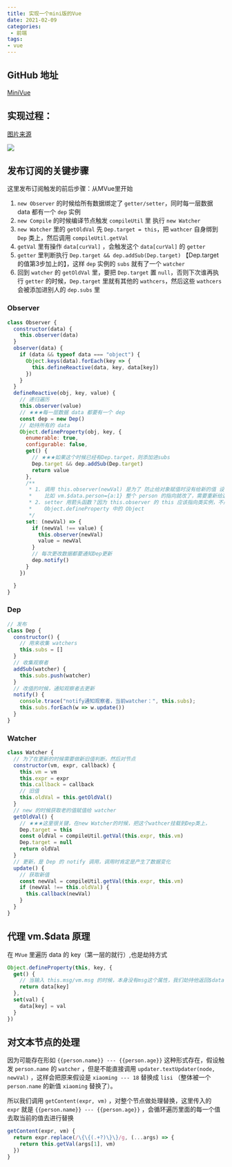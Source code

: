 ```yaml
---
title: 实现一个mini版的Vue
date: 2021-02-09
categories:
 - 前端
tags:
- vue
---
```


## GitHub 地址
[MiniVue](https://github.com/rodrick278/MiniVue)
## 实现过程：

[图片来源](https://juejin.cn/post/6844904183938678798)

[![](https://gitee.com/rodrick278/img/raw/master/img/pic1.png)](https://github.com/rodrick278/MiniVue/blob/master/pic/pic1.png)

## 发布订阅的关键步骤
这里发布订阅触发的前后步骤：从MVue里开始

1. `new Observer` 的时候给所有数据绑定了 `getter/setter`，同时每一层数据 data 都有一个 `dep` 实例
1. `new Compile` 的时候编译节点触发 `compileUtil` 里 执行 `new Watcher`
1. `new Watcher` 里的 `getOldVal` 先 `Dep.target = this`，把 `wathcer` 自身绑到 `Dep` 类上，然后调用 `compileUtil.getVal`
1. `getVal` 里有操作 `data[curVal]` ，会触发这个 `data[curVal]` 的 `getter`
1. `getter` 里判断执行 `Dep.target && dep.addSub(Dep.target)` 【Dep.target 的值第3步加上的】，这样 `dep` 实例的 `subs` 就有了一个 `watcher`
1. 回到 `watcher` 的 `getOldVal` 里，要把 `Dep.target` 置 `null`，否则下次谁再执行 `getter` 的时候，`Dep.target` 里就有其他的 `wathcers`，然后这些 `wathcers` 会被添加进别人的 `dep.subs` 里

### Observer
```javascript
class Observer {
  constructor(data) {
    this.observer(data)
  }
  observer(data) {
    if (data && typeof data === "object") {
      Object.keys(data).forEach(key => {
        this.defineReactive(data, key, data[key])
      })
    }
  }
  defineReactive(obj, key, value) {
    // 递归遍历
    this.observer(value)
    // ★★★每一层数据 data 都要有一个 dep 
    const dep = new Dep()
    // 劫持所有的 data
    Object.defineProperty(obj, key, {
      enumerable: true,
      configurable: false,
      get() {
        // ★★★如果这个时候已经有Dep.target，则添加进subs
        Dep.target && dep.addSub(Dep.target)
        return value
      },
      /**
       * 1. 调用 this.observer(newVal) 是为了 防止给对象赋值时没有给新的值 设置getter/setter
       *    比如 vm.$data.person={a:1} 整个 person 的指向就改了，需要重新给这个新对象设置一下
       * 2. setter 用箭头函数？因为 this.observer 的 this 应该指向类实例，不用箭头函数就会指向
       *    Object.defineProperty 中的 Object
       */
      set: (newVal) => {
        if (newVal !== value) {
          this.observer(newVal)
          value = newVal
        }
        // 每次更改数据都要通知Dep更新
        dep.notify()
      }
    })

  }
}
```

### Dep
```javascript
// 发布
class Dep {
  constructor() {
    // 用来收集 watchers
    this.subs = []
  }
  // 收集观察者
  addSub(watcher) {
    this.subs.push(watcher)
  }
  // 改值的时候，通知观察者去更新
  notify() {
    console.trace("notify通知观察者，当前watcher：", this.subs);
    this.subs.forEach(w => w.update())
  }
}
```

### Watcher
```javascript
class Watcher {
  // 为了在更新的时候需要做新旧值判断，然后对节点
  constructor(vm, expr, callback) {
    this.vm = vm
    this.expr = expr
    this.callback = callback
    // 旧值
    this.oldVal = this.getOldVal()
  }
  // new 的时候获取老的值赋值给 watcher
  getOldVal() {
    // ★★★这里很关键，在new Watcher的时候，把这个wathcer挂载到Dep类上，
    Dep.target = this
    const oldVal = compileUtil.getVal(this.expr, this.vm)
    Dep.target = null
    return oldVal
  }
  // 更新，是 Dep 的 notify 调用，调用时肯定是产生了数据变化
  update() {
    // 获取新值
    const newVal = compileUtil.getVal(this.expr, this.vm)
    if (newVal !== this.oldVal) {
      this.callback(newVal)
    }
  }
}
```

## 代理 vm.$data 原理
在 `MVue` 里遍历 data 的 key（第一层的就行）,也是劫持方式

```javascript
Object.defineProperty(this, key, {
  get() {
    // 当输入 this.msg/vm.msg 的时候，本身没有msg这个属性，我们劫持他返回$data.msg
    return data[key]
  },
  set(val) {
    data[key] = val
  }
})
```

## 对文本节点的处理
因为可能存在形如 `{{person.name}} --- {{person.age}}` 这种形式存在，假设触发 `person.name` 的 `watcher` ，但是不能直接调用 `updater.textUpdater(node, newVal)` ，这样会把原来假设是 `xiaoming --- 18` 替换成 `lisi` （整体被一个 `person.name` 的新值 `xiaoming` 替换了）。

所以我们调用 `getContent(expr, vm)` ，对整个节点做处理替换，这里传入的 `expr` 就是 `{{person.name}} --- {{person.age}}` ，会循环遍历里面的每一个值去取当前的值去进行替换

```javascript
getContent(expr, vm) {
  return expr.replace(/\{\{(.+?)\}\}/g, (...args) => {
    return this.getVal(args[1], vm)
  })
}
```
